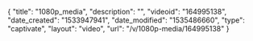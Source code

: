 {
    "title": "1080p_media",
    "description": "",
    "videoid": "164995138",
    "date_created": "1533947941",
    "date_modified": "1535486660",
    "type": "captivate",
    "layout": "video",
    "url": "\/v\/1080p-media\/164995138"
}